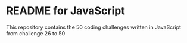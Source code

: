 # README for JavaScript
This repository contains the 50 coding challenges written in JavaScript from challenge 26 to 50